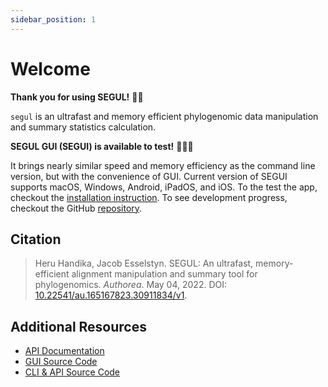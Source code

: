 ```yaml
---
sidebar_position: 1
---
```


# Welcome

**Thank you for using SEGUL!** 🙏🏻

`segul` is an ultrafast and memory efficient phylogenomic data manipulation and summary statistics calculation.

**SEGUL GUI (SEGUI) is available to test!** 🎉🎉🎉

It brings nearly similar speed and memory efficiency as the command line version, but with the convenience of GUI. Current version of SEGUI supports macOS, Windows, Android, iPadOS, and iOS. To the test the app, checkout the [installation instruction](./installation/install_gui). To see development progress, checkout the GitHub [repository](https://github.com/hhandika/segui).

## Citation

> Heru Handika, Jacob Esselstyn. SEGUL: An ultrafast, memory-efficient alignment manipulation and summary tool for phylogenomics. _Authorea_. May 04, 2022. DOI: [10.22541/au.165167823.30911834/v1](https://www.authorea.com/doi/full/10.22541/au.165167823.30911834/v1).

## Additional Resources

- [API Documentation](https://docs.rs/segul/0.18.1/segul/)
- [GUI Source Code](https://github.com/hhandika/segui)
- [CLI & API Source Code](https://github.com/hhandika/segul)
